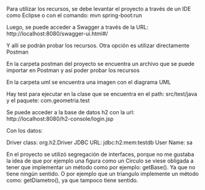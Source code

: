 Para utilizar los recursos, se debe levantar el proyecto a través de un IDE como Eclipse o con el comando: mvn spring-boot:run

Luego, se puede acceder a Swagger a través de la URL: http://localhost:8080/swagger-ui.html#/

Y allí se podrán probar los recursos. Otra opción es utilizar directamente Postman

En la carpeta postman del proyecto se encuentra un archivo que se puede importar en Postman y así poder probar los recursos

En la carpeta uml se encuentra una imagen con el diagrama UML

Hay test para ejecutar en la clase que se encuentra en el path: src/test/java y el paquete: com.geometria.test

Se puede acceder a la base de datos h2 con la url: http://localhost:8080/h2-console/login.jsp

Con los datos:

Driver class: org.h2.Driver
JDBC URL: jdbc:h2:mem:testdb
User Name: sa

En el proyecto se utilizó segregación de interfaces, porque no me gustaba la idea de que por ejemplo una figura como un Circulo se viese obligada a
tener que implementar un método como por ejemplo: getBase(). Ya que no tiene ningún sentido. O por ejemplo que un triangulo implemente un método
como: getDiametro(), ya que tampoco tiene sentido. 